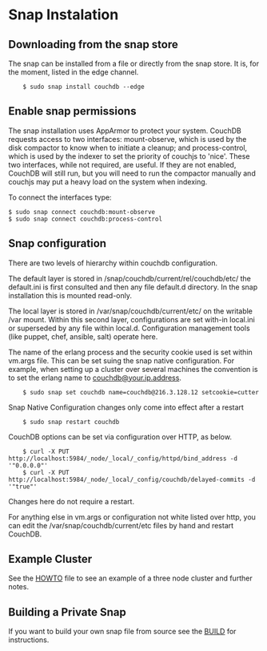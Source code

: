 # Snap Instalation

## Downloading from the snap store

The snap can be installed from a file or directly from the snap store. It is, for the moment, listed in the edge channel.

```
    $ sudo snap install couchdb --edge
```  
## Enable snap permissions

The snap installation uses AppArmor to protect your system. CouchDB requests access to two interfaces: mount-observe, which
is used by the disk compactor to know when to initiate a cleanup; and process-control, which is used by the indexer to set
the priority of couchjs to 'nice'. These two interfaces, while not required, are useful. If they are not enabled, CouchDB will
still run, but you will need to run the compactor manually and couchjs may put a heavy load on the system when indexing. 

To connect the interfaces type:
   ```
   $ sudo snap connect couchdb:mount-observe
   $ sudo snap connect couchdb:process-control
   ```
## Snap configuration

There are two levels of hierarchy within couchdb configuration. 

The default layer is stored in /snap/couchdb/current/rel/couchdb/etc/ the default.ini is
first consulted and then any file default.d directory. In the snap installation 
this is mounted read-only.

The local layer is stored in /var/snap/couchdb/current/etc/ on the writable /var mount. 
Within this second layer, configurations are set with-in local.ini or superseded by any 
file within local.d. Configuration management tools (like puppet, chef, ansible, salt) operate here.

The name of the erlang process and the security cookie used is set within vm.args file.
This can be set suing the snap native configuration. For example, when setting up 
a cluster over several machines the convention is to set the erlang name to couchdb@your.ip.address. 

```
    $ sudo snap set couchdb name=couchdb@216.3.128.12 setcookie=cutter
```

Snap Native Configuration changes only come into effect after a restart

```
    $ sudo snap restart couchdb
```

CouchDB options can be set via configuration over HTTP, as below.

```
    $ curl -X PUT http://localhost:5984/_node/_local/_config/httpd/bind_address -d '"0.0.0.0"'
    $ curl -X PUT http://localhost:5984/_node/_local/_config/couchdb/delayed-commits -d '"true"'
```

Changes here do not require a restart.

For anything else in vm.args or configuration not white listed over http, you can edit 
the /var/snap/couchdb/current/etc files by hand and restart CouchDB. 

## Example Cluster

See the [HOWTO][1] file to see an example of a three node cluster and further notes. 

## Building a Private Snap

If you want to build your own snap file from source see the [BUILD][2] for instructions.

[1]: HOWTO.md
[2]: BUILD.md

